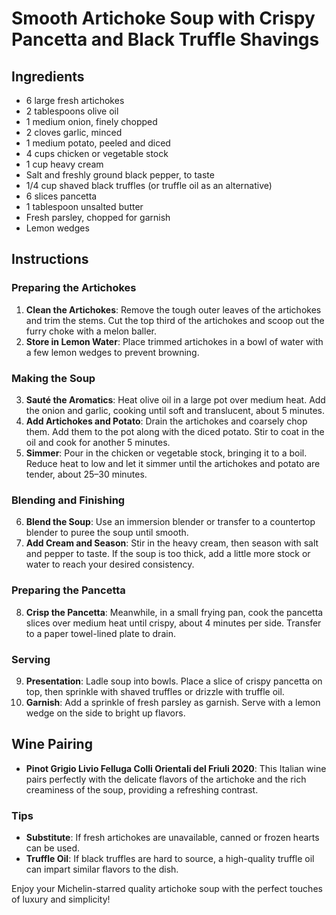 # Smooth Artichoke Soup with Crispy Pancetta and Black Truffle Shavings

## Ingredients

- 6 large fresh artichokes
- 2 tablespoons olive oil
- 1 medium onion, finely chopped
- 2 cloves garlic, minced
- 1 medium potato, peeled and diced
- 4 cups chicken or vegetable stock
- 1 cup heavy cream
- Salt and freshly ground black pepper, to taste
- 1/4 cup shaved black truffles (or truffle oil as an alternative)
- 6 slices pancetta
- 1 tablespoon unsalted butter
- Fresh parsley, chopped for garnish
- Lemon wedges

## Instructions

### Preparing the Artichokes
1. **Clean the Artichokes**: Remove the tough outer leaves of the artichokes and trim the stems. Cut the top third of the artichokes and scoop out the furry choke with a melon baller.
2. **Store in Lemon Water**: Place trimmed artichokes in a bowl of water with a few lemon wedges to prevent browning.

### Making the Soup
3. **Sauté the Aromatics**: Heat olive oil in a large pot over medium heat. Add the onion and garlic, cooking until soft and translucent, about 5 minutes.
4. **Add Artichokes and Potato**: Drain the artichokes and coarsely chop them. Add them to the pot along with the diced potato. Stir to coat in the oil and cook for another 5 minutes.
5. **Simmer**: Pour in the chicken or vegetable stock, bringing it to a boil. Reduce heat to low and let it simmer until the artichokes and potato are tender, about 25–30 minutes.

### Blending and Finishing
6. **Blend the Soup**: Use an immersion blender or transfer to a countertop blender to puree the soup until smooth.
7. **Add Cream and Season**: Stir in the heavy cream, then season with salt and pepper to taste. If the soup is too thick, add a little more stock or water to reach your desired consistency.

### Preparing the Pancetta
8. **Crisp the Pancetta**: Meanwhile, in a small frying pan, cook the pancetta slices over medium heat until crispy, about 4 minutes per side. Transfer to a paper towel-lined plate to drain.

### Serving
9. **Presentation**: Ladle soup into bowls. Place a slice of crispy pancetta on top, then sprinkle with shaved truffles or drizzle with truffle oil.
10. **Garnish**: Add a sprinkle of fresh parsley as garnish. Serve with a lemon wedge on the side to bright up flavors.

## Wine Pairing
- **Pinot Grigio Livio Felluga Colli Orientali del Friuli 2020**: This Italian wine pairs perfectly with the delicate flavors of the artichoke and the rich creaminess of the soup, providing a refreshing contrast.

### Tips
- **Substitute**: If fresh artichokes are unavailable, canned or frozen hearts can be used.
- **Truffle Oil**: If black truffles are hard to source, a high-quality truffle oil can impart similar flavors to the dish.

Enjoy your Michelin-starred quality artichoke soup with the perfect touches of luxury and simplicity!